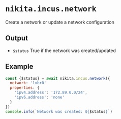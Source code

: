 
# `nikita.incus.network`

Create a network or update a network configuration

## Output

* `$status`
  True if the network was created/updated

## Example

```js
const {$status} = await nikita.incus.network({
  network: 'lxbr0'
  properties: {
    'ipv4.address': '172.89.0.0/24',
    'ipv6.address': 'none'
  }
})
console.info(`Network was created: ${$status}`)
```

